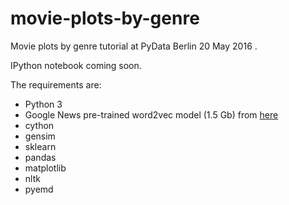 # movie-plots-by-genre
Movie plots by genre tutorial at PyData Berlin 20 May 2016 . 

IPython notebook coming soon.

The requirements are:

- Python 3
- Google News pre-trained word2vec model (1.5 Gb) from [here]( https://drive.google.com/file/d/0B7XkCwpI5KDYNlNUTTlSS21pQmM/edit?usp=sharing)
- cython
- gensim
- sklearn
- pandas
- matplotlib
- nltk
- pyemd
